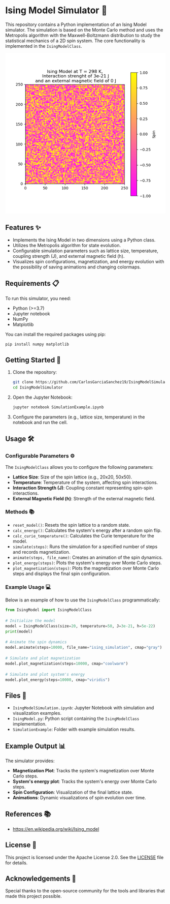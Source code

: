 # Ising Model Simulator 🎲

This repository contains a Python implementation of an Ising Model simulator. The simulation is based on the Monte Carlo method and uses the Metropolis algorithm with the Maxwell-Boltzmann distribution to study the statistical mechanics of a 2D spin system. The core functionality is implemented in the `IsingModelClass`.

<p align="center">
	<img src="ising_model_1.gif" alt="Ising Model Animation">
</p>

## Features ✨
- Implements the Ising Model in two dimensions using a Python class.
- Utilizes the Metropolis algorithm for state evolution.
- Configurable simulation parameters such as lattice size, temperature, coupling strength (J), and external magnetic field (h).
- Visualizes spin configurations, magnetization, and energy evolution with the possibility of saving animations and changing colormaps.

## Requirements 📋
To run this simulator, you need:

- Python (>=3.7)
- Jupyter notebook
- NumPy
- Matplotlib

You can install the required packages using pip:
```bash
pip install numpy matplotlib
```

## Getting Started 🚀
1. Clone the repository:
	```bash
	git clone https://github.com/CarlosGarciaSanchez19/IsingModelSimulator.git
	cd IsingModelSimulator
	```

2. Open the Jupyter Notebook:
	```bash
	jupyter notebook SimulationExample.ipynb
	```

3. Configure the parameters (e.g., lattice size, temperature) in the notebook and run the cell.

## Usage 🛠️
### Configurable Parameters ⚙️
The `IsingModelClass` allows you to configure the following parameters:
- **Lattice Size**: Size of the spin lattice (e.g., 20x20, 50x50).
- **Temperature**: Temperature of the system, affecting spin interactions.
- **Interaction Strength (J)**: Coupling constant representing spin-spin interactions.
- **External Magnetic Field (h)**: Strength of the external magnetic field.

### Methods 📚
- `reset_model()`: Resets the spin lattice to a random state.
- `calc_energy()`: Calculates the system's energy after a random spin flip.
- `calc_curie_temperature()`: Calculates the Curie temperature for the model.
- `simulate(steps)`: Runs the simulation for a specified number of steps and records magnetization.
- `animate(steps, file_name)`: Creates an animation of the spin dynamics.
- `plot_energy(steps)`: Plots the system's energy over Monte Carlo steps.
- `plot_magnetization(steps)`: Plots the magnetization over Monte Carlo steps and displays the final spin configuration.

### Example Usage 💻
Below is an example of how to use the `IsingModelClass` programmatically:
```python
from IsingModel import IsingModelClass

# Initialize the model
model = IsingModelClass(size=20, temperature=50, J=3e-21, h=5e-22)
print(model)

# Animate the spin dynamics
model.animate(steps=10000, file_name="ising_simulation", cmap="gray")

# Simulate and plot magnetization
model.plot_magnetization(steps=10000, cmap="coolwarm")

# Simulate and plot system's energy
model.plot_energy(steps=10000, cmap="viridis")
```

## Files 📁
- `IsingModelSimulation.ipynb`: Jupyter Notebook with simulation and visualization examples.
- `IsingModel.py`: Python script containing the `IsingModelClass` implementation.
- `SimulationExample`: Folder with example simulation results.

## Example Output 📊
The simulator provides:
- **Magnetization Plot**: Tracks the system's magnetization over Monte Carlo steps.
- **System's energy plot**: Tracks the system's energy over Monte Carlo steps.
- **Spin Configuration**: Visualization of the final lattice state.
- **Animations**: Dynamic visualizations of spin evolution over time.

## References 📚
- https://en.wikipedia.org/wiki/Ising_model

## License 📜
This project is licensed under the Apache License 2.0. See the [LICENSE](LICENSE) file for details.

## Acknowledgements 🙏
Special thanks to the open-source community for the tools and libraries that made this project possible.

